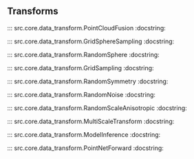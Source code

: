 ## Transforms

::: src.core.data_transform.PointCloudFusion
    :docstring:

::: src.core.data_transform.GridSphereSampling
    :docstring:

::: src.core.data_transform.RandomSphere
    :docstring:

::: src.core.data_transform.GridSampling
    :docstring:

::: src.core.data_transform.RandomSymmetry
    :docstring:

::: src.core.data_transform.RandomNoise
    :docstring:

::: src.core.data_transform.RandomScaleAnisotropic
    :docstring:

::: src.core.data_transform.MultiScaleTransform
    :docstring:

::: src.core.data_transform.ModelInference
    :docstring:

::: src.core.data_transform.PointNetForward
    :docstring: